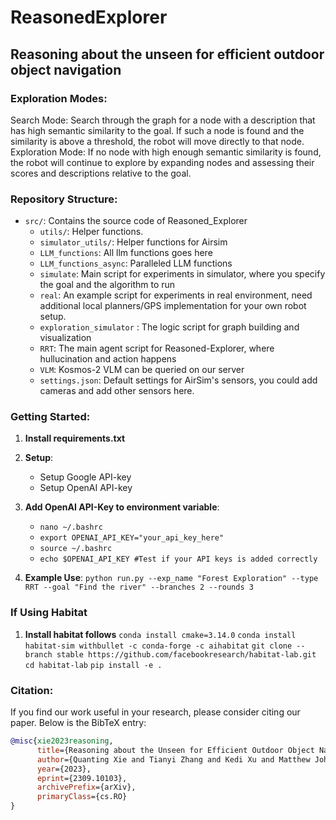 # ReasonedExplorer

## Reasoning about the unseen for efficient outdoor object navigation

### Exploration Modes:
Search Mode: Search through the graph for a node with a description that has high semantic similarity to the goal. If such a node is found and the similarity is above a threshold, the robot will move directly to that node.
Exploration Mode: If no node with high enough semantic similarity is found, the robot will continue to explore by expanding nodes and assessing their scores and descriptions relative to the goal.


### Repository Structure:
- `src/`: Contains the source code of Reasoned_Explorer
  - `utils/`: Helper functions.
  - `simulator_utils/`: Helper functions for Airsim
  - `LLM_functions`: All llm functions goes here
  - `LLM_functions_async`: Paralleled LLM functions 
  - `simulate`: Main script for experiments in simulator, where you specify the goal and the algorithm to run
  - `real`: An example script for experiments in real environment, need additional local planners/GPS implementation for your own robot setup.
  - `exploration_simulator` : The logic script for graph building and visualization
  - `RRT`: The main agent script for Reasoned-Explorer, where hullucination and action happens
  - `VLM`: Kosmos-2 VLM can be queried on our server
  - `settings.json`: Default settings for AirSim's sensors, you could add cameras and add other sensors here.



### Getting Started:
1. **Install requirements.txt**
2. **Setup**: 
    - Setup Google API-key
    - Setup OpenAI API-key
3. **Add OpenAI API-Key to environment variable**:
    - `nano ~/.bashrc`
    - `export OPENAI_API_KEY="your_api_key_here"`
    - `source ~/.bashrc`
    - `echo $OPENAI_API_KEY #Test if your API keys is added correctly` 

4. **Example Use**: `python run.py --exp_name "Forest Exploration" --type RRT --goal "Find the river" --branches 2 --rounds 3`


### If Using Habitat
1. **Install habitat follows**
`conda install cmake=3.14.0`
`conda install habitat-sim withbullet -c conda-forge -c aihabitat`
`git clone --branch stable https://github.com/facebookresearch/habitat-lab.git`
`cd habitat-lab`
`pip install -e .`


### Citation:
If you find our work useful in your research, please consider citing our paper. Below is the BibTeX entry:

```bibtex
@misc{xie2023reasoning,
      title={Reasoning about the Unseen for Efficient Outdoor Object Navigation}, 
      author={Quanting Xie and Tianyi Zhang and Kedi Xu and Matthew Johnson-Roberson and Yonatan Bisk},
      year={2023},
      eprint={2309.10103},
      archivePrefix={arXiv},
      primaryClass={cs.RO}
}